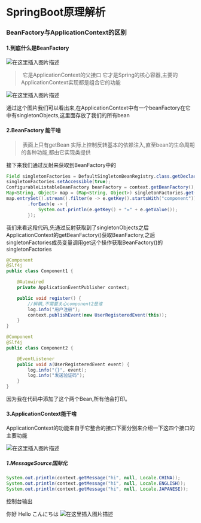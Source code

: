 # SpringBoot原理解析

### BeanFactory与ApplicationContext的区别

#### 1.到底什么是BeanFactory
![在这里插入图片描述](https://img-blog.csdnimg.cn/d59046698499452fb0695c533fe8898d.png)



> ​	它是ApplicationContext的父接口
> ​	它才是Spring的核心容器,主要的ApplicationContext实现都是组合它的功能

![在这里插入图片描述](https://img-blog.csdnimg.cn/8394e1b652de4aa0957ca7f8297b5d1b.png)


通过这个图片我们可以看出来,在ApplicationContext中有一个beanFactory在它中有singletonObjects,这里面存放了我们的所有bean

#### 2.BeanFactory 能干啥


> ​	表面上只有getBean
> ​	实际上控制反转基本的依赖注入,直至bean的生命周期的各种功能,都由它实现类提供

接下来我们通过反射来获取到BeanFactory中的

```java
Field singletonFactories = DefaultSingletonBeanRegistry.class.getDeclaredField("singletonObjects");
singletonFactories.setAccessible(true);
ConfigurableListableBeanFactory beanFactory = context.getBeanFactory();
Map<String, Object> map = (Map<String, Object>) singletonFactories.get(beanFactory);
map.entrySet().stream().filter(e -> e.getKey().startsWith("component"))
        .forEach(e -> {
            System.out.println(e.getKey() + "=" + e.getValue());
        });
```

我们来看这段代码,先通过反射获取到了singletonObjects之后ApplicationContext的getBeanFactory()获取BeanFactory,之后singletonFactories成员变量调用get这个操作获取BeanFactory()的singletonFactories

```java
@Component
@Slf4j
public class Component1 {

    @Autowired
    private ApplicationEventPublisher context;

    public void register() {
        //解耦,不需要关心component2是谁
        log.info("用户注册");
        context.publishEvent(new UserRegisteredEvent(this));
    }
}

@Component
@Slf4j
public class Component2 {

    @EventListener
    public void a(UserRegisteredEvent event) {
        log.info("{}", event);
        log.info("发送验证码");
    }
}

```

因为我在代码中添加了这个两个Bean,所有他会打印。

#### 3.ApplicationContext能干啥

ApplicationContext的功能来自于它整合的接口下面分别来介绍一下这四个接口的主要功能

![在这里插入图片描述](https://img-blog.csdnimg.cn/ea6faf3cb1584da9bb8217aa2332dac2.png)


##### 1.MessageSource国际化

```java
System.out.println(context.getMessage("hi", null, Locale.CHINA));
System.out.println(context.getMessage("hi", null, Locale.ENGLISH));
System.out.println(context.getMessage("hi", null, Locale.JAPANESE));
```

控制台输出

你好
Hello
こんにちは
![在这里插入图片描述](https://img-blog.csdnimg.cn/ac1d5978a38c4f8aadc525bac466b168.png)


